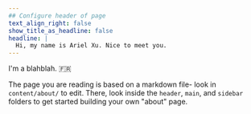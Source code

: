 ```yaml
---
## Configure header of page
text_align_right: false
show_title_as_headline: false
headline: |
  Hi, my name is Ariel Xu. Nice to meet you.
---
```


<!-- this is a subheadline -->
I'm a blahblah. :fr: 

The page you are reading is based on a markdown file- look in `content/about/` to edit. There, look inside the `header`, `main`, and `sidebar` folders to get started building your own "about" page.